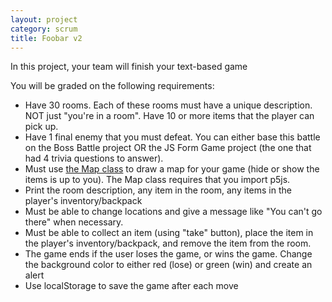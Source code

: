 ```yaml
---
layout: project
category: scrum
title: Foobar v2
---
```

In this project, your team will finish your text-based game

You will be graded on the following requirements:

- Have 30 rooms. Each of these rooms must have a unique description. NOT just "you're in a room". Have 10 or more items that the player can pick up.
- Have 1 final enemy that you must defeat. You can either base this battle on the Boss Battle project OR the JS Form Game project (the one that had 4 trivia questions to answer).
- Must use [the Map class](https://gist.githubusercontent.com/ohiofi/fbcd79b5a2ec11f8bd4bfe3e4aa7693c/raw/71fd85a1d75ac358c9b89fdd2d53cc3101b7a1e5/map.js) to draw a map for your game (hide or show the items is up to you). The Map class requires that you import p5js.
- Print the room description, any item in the room, any items in the player's inventory/backpack
- Must be able to change locations and give a message like "You can't go there" when necessary.
- Must be able to collect an item (using "take" button), place the item in the player's inventory/backpack, and remove the item from the room.
- The game ends if the user loses the game, or wins the game. Change the background color to either red (lose) or green (win) and create an alert
- Use localStorage to save the game after each move
